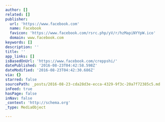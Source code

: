 ```yaml
---
author: []
related: []
publisher:
  url: 'https://www.facebook.com'
  name: Facebook
  favicon: 'https://www.facebook.com/rsrc.php/yV/r/hzMapiNYYpW.ico'
  domain: www.facebook.com
keywords: []
description: ''
title: ''
app_links: []
isBasedOnUrl: 'https://www.facebook.com/creppshi/'
datePublished: '2016-08-23T04:42:58.598Z'
dateModified: '2016-08-23T04:42:30.686Z'
via: {}
starred: false
sourcePath: _posts/2016-08-23-cda28d3e-ecca-4329-9f3c-20a7f72385c5.md
inFeed: true
hasPage: false
inNav: false
_context: 'http://schema.org'
_type: MediaObject

---
```

